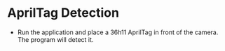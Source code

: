 # AprilTag Detection
* Run the application and place a 36h11 AprilTag in front of the camera. The program will detect it.
